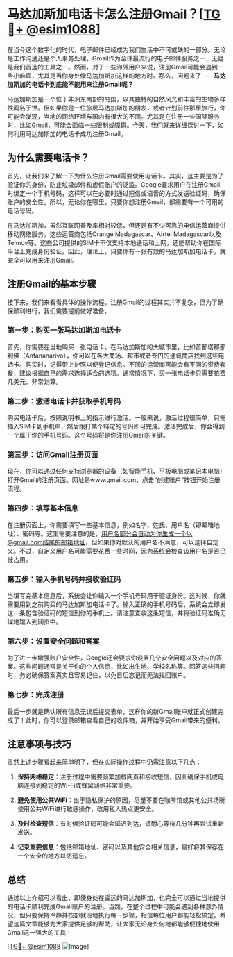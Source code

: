 # 马达加斯加电话卡怎么注册Gmail？[[TG💪+ @esim1088](https://t.me/s/esim1088)]

在当今这个数字化的时代，电子邮件已经成为我们生活中不可或缺的一部分。无论是工作沟通还是个人事务处理，Gmail作为全球最流行的电子邮件服务之一，无疑是我们首选的工具之一。然而，对于一些海外用户来说，注册Gmail可能会遇到一些小麻烦，尤其是当你身处像马达加斯加这样的地方时。那么，问题来了——**马达加斯加的电话卡到底能不能用来注册Gmail呢？**

马达加斯加是一个位于非洲东南部的岛国，以其独特的自然风光和丰富的生物多样性闻名于世。但如果你是一位旅居马达加斯加的朋友，或者计划前往那里旅行，你可能会发现，当地的网络环境与国内有很大的不同。尤其是在注册一些国际服务时，比如Gmail，可能会面临一些限制或障碍。今天，我们就来详细探讨一下，如何利用马达加斯加的电话卡成功注册Gmail。

## 为什么需要电话卡？

首先，让我们来了解一下为什么注册Gmail需要使用电话卡。其实，这主要是为了验证你的身份，防止垃圾邮件和虚假账户的泛滥。Google要求用户在注册Gmail时绑定一个手机号码，这样可以在必要时通过短信或语音的方式发送验证码，确保账户的安全性。所以，无论你在哪里，只要你想注册Gmail，都需要有一个可用的电话号码。

在马达加斯加，虽然互联网普及率相对较低，但还是有不少可靠的电信运营商提供移动网络服务。这些运营商包括Orange Madagascar、Airtel Madagascar以及Telmov等。这些公司提供的SIM卡不仅支持本地通话和上网，还能帮助你在国际平台上完成身份验证。因此，理论上，只要你有一张有效的马达加斯加电话卡，就完全可以用来注册Gmail。

## 注册Gmail的基本步骤

接下来，我们来看看具体的操作流程。注册Gmail的过程其实并不复杂，但为了确保顺利进行，我们需要提前做好准备。

### 第一步：购买一张马达加斯加电话卡

首先，你需要在当地购买一张电话卡。在马达加斯加的大城市里，比如首都塔那那利佛（Antananarivo），你可以在各大商场、超市或者专门的通讯商店找到这些电话卡。购买时，记得带上护照以便登记信息。不同的运营商可能会有不同的资费套餐，建议根据自己的需求选择适合的选项。通常情况下，买一张电话卡只需要花费几美元，非常划算。

### 第二步：激活电话卡并获取手机号码

购买电话卡后，按照说明书上的指示进行激活。一般来说，激活过程很简单，只需插入SIM卡到手机中，然后拨打某个特定的号码即可完成。激活完成后，你会得到一个属于你的手机号码。这个号码将是你注册Gmail的关键。

### 第三步：访问Gmail注册页面

现在，你可以通过任何支持浏览器的设备（如智能手机、平板电脑或笔记本电脑）打开Gmail的注册页面。网址是www.gmail.com，点击“创建账户”按钮开始注册流程。

### 第四步：填写基本信息

在注册页面上，你需要填写一些基本信息，例如名字、姓氏、用户名（即邮箱地址）、密码等。这里需要注意的是，用户名部分会自动为你生成一个以@gmail.com结尾的邮箱地址，但如果你对默认的用户名不满意，可以选择自定义。不过，自定义用户名可能需要花费一些时间，因为系统会检查该用户名是否已被占用。

### 第五步：输入手机号码并接收验证码

当填写完基本信息后，系统会让你输入一个手机号码用于验证身份。这时候，你就需要用到之前购买的马达加斯加电话卡了。输入正确的手机号码后，系统会立即发送一条包含验证码的短信到你的手机上。请注意查收这条短信，并将验证码准确无误地输入到网页中。

### 第六步：设置安全问题和答案

为了进一步增强账户安全性，Google还会要求你设置几个安全问题以及对应的答案。这些问题通常是关于你的个人信息，比如出生地、学校名称等。回答这些问题时，务必确保答案真实且容易记住，以免日后忘记而无法找回账户。

### 第七步：完成注册

最后一步就是确认所有信息无误后提交表单，这样你的新Gmail账户就正式创建完成了！此时，你可以登录邮箱查看自己的收件箱，并开始享受Gmail带来的便利。

## 注意事项与技巧

虽然上述步骤看起来简单明了，但在实际操作过程中仍需注意以下几点：

1. **保持网络稳定**：注册过程中需要频繁加载网页和接收短信，因此确保手机或电脑连接到稳定的Wi-Fi或蜂窝网络非常重要。
   
2. **避免使用公共WiFi**：出于隐私保护的原因，尽量不要在咖啡馆或其他公共场所使用公共WiFi进行敏感操作，改用私人热点更安全。

3. **及时检查短信**：有时候验证码可能会延迟到达，请耐心等待几分钟再尝试重新发送。

4. **记录重要信息**：包括邮箱地址、密码以及其他安全相关信息，最好将其保存在一个安全的地方以防遗忘。

## 总结

通过以上介绍可以看出，即使身处在遥远的马达加斯加，也完全可以通过当地提供的电话卡顺利完成Gmail账户的注册。当然，在整个过程中可能会遇到各种意外情况，但只要保持冷静并按部就班地执行每一步骤，相信每位用户都能轻松搞定。希望这篇文章能够为大家提供足够的帮助，让大家无论身处何地都能够便捷地使用Gmail这一强大的工具！

[[TG💪+ @esim1088](https://t.me/s/esim1088) ![Image](https://i.postimg.cc/4NQfJmqS/Snipaste-2025-05-13-00-14-12.png)]
